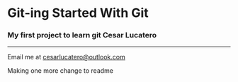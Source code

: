 # Git-ing Started With Git

### My first project to learn git **Cesar Lucatero**

---

Email me at [cesarlucatero@outlook.com](Mailto:cesarlucatero@outlook.com)

Making one more change to readme